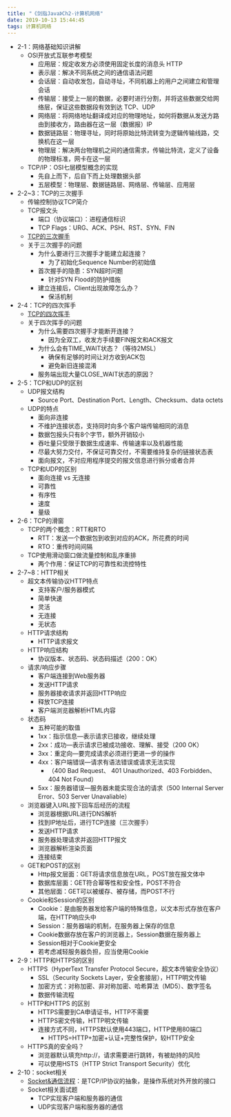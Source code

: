 ```yaml
---
title: "《剑指Java》Ch2-计算机网络"
date: 2019-10-13 15:44:45
tags: 计算机网络
---
```

- 2-1：网络基础知识讲解
    - OSI开放式互联参考模型
        - 应用层：规定收发方必须使用固定长度的消息头 HTTP
        - 表示层：解决不同系统之间的通信语法问题
        - 会话层：自动收发包，自动寻址，不同机器上的用户之间建立和管理会话
        - 传输层：接受上一层的数据，必要时进行分割，并将这些数据交给网络层，保证这些数据段有效到达 TCP、UDP
        - 网络层：将网络地址翻译成对应的物理地址，如何将数据从发送方路由到接收方，路由器在这一层（数据报）IP
        - 数据链路层：物理寻址，同时将原始比特流转变为逻辑传输线路，交换机在这一层
        - 物理层：解决两台物理机之间的通信需求，传输比特流，定义了设备的物理标准，网卡在这一层
    - TCP/IP：OSI七层模型概念的实现
        - 先自上而下，后自下而上处理数据头部
        - 五层模型：物理层、数据链路层、网络层、传输层、应用层
- 2-2~3：TCP的三次握手
    - 传输控制协议TCP简介
    - TCP报文头
        - 端口（协议端口）：进程通信标识
        - TCP Flags：URG、ACK、PSH、RST、SYN、FIN
    - [TCP的三次握手](#TCP的三次握手)
    - 关于三次握手的问题
        - 为什么要进行三次握手才能建立起连接？
            - 为了初始化Sequence Number的初始值
        - 首次握手的隐患：SYN超时问题
            - 针对SYN Flood的防护措施
        - 建立连接后，Client出现故障怎么办？
            - 保活机制
- 2-4：TCP的四次挥手
    - [TCP的四次挥手](#TCP的四次挥手)
    - 关于四次挥手的问题
        - 为什么需要四次握手才能断开连接？
            - 因为全双工，收发方手续要FIN报文和ACK报文
        - 为什么会有TIME_WAIT状态？（等待2MSL）
            - 确保有足够的时间让对方收到ACK包
            - 避免新旧连接混淆
        - 服务端出现大量CLOSE_WAIT状态的原因？
- 2-5：TCP和UDP的区别
    - UDP报文结构
        - Source Port、Destination Port、Length、Checksum、data octets
    - UDP的特点
        - 面向非连接
        - 不维护连接状态，支持同时向多个客户端传输相同的消息
        - 数据包报头只有8个字节，额外开销较小
        - 吞吐量只受限于数据生成速率、传输速率以及机器性能
        - 尽最大努力交付，不保证可靠交付，不需要维持复杂的链接状态表
        - 面向报文，不对应用程序提交的报文信息进行拆分或者合并
    - TCP和UDP的区别
        - 面向连接 vs 无连接
        - 可靠性
        - 有序性
        - 速度
        - 量级
- 2-6：TCP的滑窗
    - TCP的两个概念：RTT和RTO
        - RTT：发送一个数据包到收到对应的ACK，所花费的时间
        - RTO：重传时间间隔
    - TCP使用滑动窗口做流量控制和乱序重排
        - 两个作用：保证TCP的可靠性和流控特性
- 2-7~8：HTTP相关
    - 超文本传输协议HTTP特点
        - 支持客户/服务器模式
        - 简单快速
        - 灵活
        - 无连接
        - 无状态
    - HTTP请求结构
        - HTTP请求报文
    - HTTP响应结构
        - 协议版本、状态码、状态码描述（200：OK）
    - 请求/响应步骤
        - 客户端连接到Web服务器
        - 发送HTTP请求
        - 服务器接收请求并返回HTTP响应
        - 释放TCP连接
        - 客户端浏览器解析HTML内容
    - 状态码
        - 五种可能的取值
        - 1xx：指示信息—表示请求已接收，继续处理
        - 2xx：成功—表示请求已被成功接收、理解、接受（200 OK）
        - 3xx：重定向—要完成请求必须进行更进一步的操作
        - 4xx：客户端错误—请求有语法错误或请求无法实现
            - （400 Bad Request、 401 Unauthorized、403 Forbidden、404 Not Found）
        - 5xx：服务器错误—服务器未能实现合法的请求（500 Internal Server Error、503 Server Unavaliable）
    - 浏览器键入URL按下回车后经历的流程
        - 浏览器根据URL进行DNS解析
        - 找到IP地址后，进行TCP连接（三次握手）
        - 发送HTTP请求
        - 服务器处理请求并返回HTTP报文
        - 浏览器解析渲染页面
        - 连接结束
    - GET和POST的区别
        - Http报文层面：GET将请求信息放在URL，POST放在报文体中
        - 数据库层面：GET符合幂等性和安全性，POST不符合
        - 其他层面：GET可以被缓存、被存储，而POST不行
    - Cookie和Session的区别
        - Cookie：是由服务器发给客户端的特殊信息，以文本形式存放在客户端，在HTTP响应头中
        - Session：服务器端的机制，在服务器上保存的信息
        - Cookie数据存放在客户的浏览器上，Session数据在服务器上
        - Session相对于Cookie更安全
        - 若考虑减轻服务器负担，应当使用Cookie
- 2-9：HTTP和HTTPS的区别
    - HTTPS（HyperText Transfer Protocol Secure，超文本传输安全协议）
        - SSL（Security Sockets Layer，安全套接层），HTTP明文传输
        - 加密方式：对称加密、非对称加密、哈希算法（MD5）、数字签名
        - 数据传输流程
    - HTTP和HTTPS 的区别
        - HTTPS需要到CA申请证书，HTTP不需要
        - HTTPS密文传输，HTTP明文传输
        - 连接方式不同，HTTPS默认使用443端口，HTTP使用80端口
           - HTTPS=HTTP+加密+认证+完整性保护，较HTTP安全
    - HTTPS真的安全吗？
        - 浏览器默认填充http://，请求需要进行跳转，有被劫持的风险
        - 可以使用HSTS（HTTP Strict Transport Security）优化 
- 2-10：socket相关
    - [Socket&通信流程](#Socket)：是TCP/IP协议的抽象，是操作系统对外开放的接口
    - Socket相关面试题
        - TCP实现客户端和服务器的通信
        - UDP实现客户端和服务器的通信
